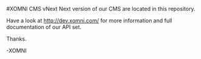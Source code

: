 #XOMNI CMS vNext
Next version of our CMS are located in this repository. 

Have a look at http://dev.xomni.com/ for more information and full documentation of our API set.

Thanks.

-XOMNI
